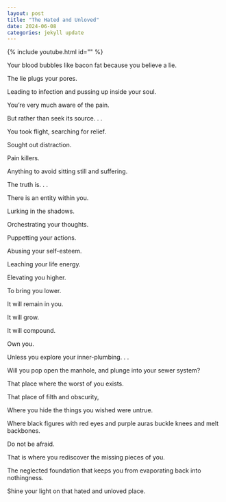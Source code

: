 ```yaml
---
layout: post
title: "The Hated and Unloved"
date: 2024-06-08
categories: jekyll update
---
```

{% include youtube.html id="" %}

Your blood bubbles like bacon fat because you believe a lie. 

The lie plugs your pores. 

Leading to infection and pussing up inside your soul. 

You’re very much aware of the pain.

But rather than seek its source. . . 

You took flight, searching for relief. 

Sought out distraction.

Pain killers.

Anything to avoid sitting still and suffering. 

The truth is. . . 

There is an entity within you.

Lurking in the shadows.

Orchestrating your thoughts. 

Puppetting your actions. 

Abusing your self-esteem. 

Leaching your life energy. 

Elevating you higher. 

To bring you lower. 

It will remain in you.  

It will grow. 

It will compound.

Own you. 

Unless you explore your inner-plumbing. . . 

Will you pop open the manhole, and plunge into your sewer system? 

That place where the worst of you exists.

That place of filth and obscurity, 

Where you hide the things you wished were untrue.

Where black figures with red eyes and purple auras buckle knees and melt backbones.

Do not be afraid. 

That is where you rediscover the missing pieces of you. 

The neglected foundation that keeps you from evaporating back into nothingness.   

Shine your light on that hated and unloved place.
